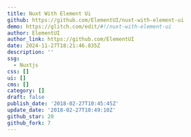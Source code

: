 ```yaml
---
title: Nuxt With Element Ui
github: https://github.com/ElementUI/nuxt-with-element-ui
demo: https://glitch.com/edit/#!/nuxt-with-element-ui
author: ElementUI
author_link: https://github.com/ElementUI
date: 2024-11-27T18:21:46.835Z
description: ''
ssg:
  - Nuxtjs
css: []
ui: []
cms: []
category: []
draft: false
publish_date: '2018-02-27T10:45:45Z'
update_date: '2018-02-27T10:49:10Z'
github_star: 20
github_fork: 7
---
```

